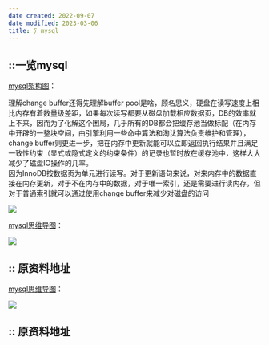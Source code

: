 ```yaml
---
date created: 2022-09-07
date modified: 2023-03-06
title: ∑ mysql
---
```


## ::一览mysql

[mysql架构图](https://www.processon.com/diagraming/6098b801637689782cc1f2d4)：  

理解change buffer还得先理解buffer pool是啥，顾名思义，硬盘在读写速度上相比内存有着数量级差距，如果每次读写都要从磁盘加载相应数据页，DB的效率就上不来，因而为了化解这个困局，几乎所有的DB都会把缓存池当做标配（在内存中开辟的一整块空间，由引擎利用一些命中算法和淘汰算法负责维护和管理），change buffer则更进一步，把在内存中更新就能可以立即返回执行结果并且满足一致性约束（显式或隐式定义的约束条件）的记录也暂时放在缓存池中，这样大大减少了磁盘IO操作的几率。  
因为InnoDB按数据页为单元进行读写。对于更新语句来说，对来内存中的数据直接在内存更新，对于不在内存中的数据，对于唯一索引，还是需要进行读内存，但对于普通索引就可以通过使用change buffer来减少对磁盘的访问

![](http://image.clickear.top/mysql%E6%9E%B6%E6%9E%84%E5%9B%BE_%E6%95%B4%E7%90%86%E7%89%88.png)

[mysql思维导图](https://www.processon.com/mindmap/6096150f637689782cbc516d)：

![](http://image.clickear.top/mysql.png)

## :: 原资料地址

[mysql思维导图](https://www.processon.com/mindmap/6096150f637689782cbc516d)：

![](http://image.clickear.top/mysql.png)

## :: 原资料地址
